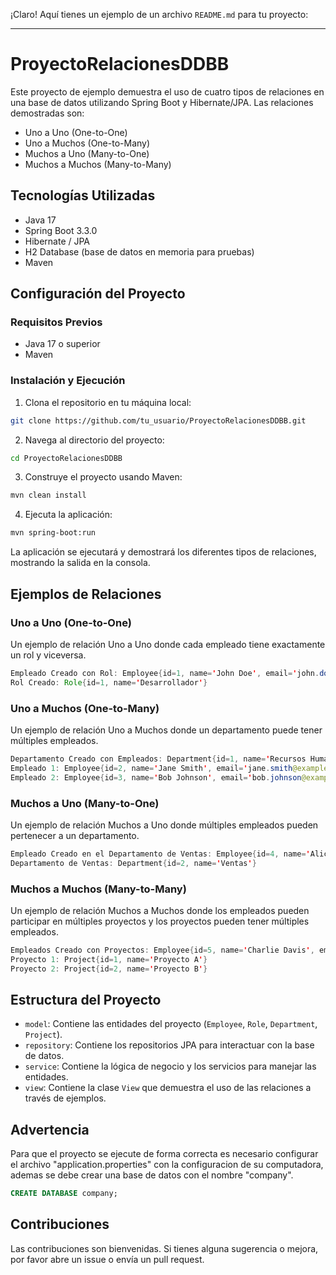 ¡Claro! Aquí tienes un ejemplo de un archivo `README.md` para tu proyecto:

---

# ProyectoRelacionesDDBB

Este proyecto de ejemplo demuestra el uso de cuatro tipos de relaciones en una base de datos utilizando Spring Boot y Hibernate/JPA. Las relaciones demostradas son:

- Uno a Uno (One-to-One)
- Uno a Muchos (One-to-Many)
- Muchos a Uno (Many-to-One)
- Muchos a Muchos (Many-to-Many)

## Tecnologías Utilizadas

- Java 17
- Spring Boot 3.3.0
- Hibernate / JPA
- H2 Database (base de datos en memoria para pruebas)
- Maven

## Configuración del Proyecto

### Requisitos Previos

- Java 17 o superior
- Maven

### Instalación y Ejecución

1. Clona el repositorio en tu máquina local:

```bash
git clone https://github.com/tu_usuario/ProyectoRelacionesDDBB.git
```

2. Navega al directorio del proyecto:

```bash
cd ProyectoRelacionesDDBB
```

3. Construye el proyecto usando Maven:

```bash
mvn clean install
```

4. Ejecuta la aplicación:

```bash
mvn spring-boot:run
```

La aplicación se ejecutará y demostrará los diferentes tipos de relaciones, mostrando la salida en la consola.

## Ejemplos de Relaciones

### Uno a Uno (One-to-One)

Un ejemplo de relación Uno a Uno donde cada empleado tiene exactamente un rol y viceversa.

```java
Empleado Creado con Rol: Employee{id=1, name='John Doe', email='john.doe@example.com'}
Rol Creado: Role{id=1, name='Desarrollador'}
```

### Uno a Muchos (One-to-Many)

Un ejemplo de relación Uno a Muchos donde un departamento puede tener múltiples empleados.

```java
Departamento Creado con Empleados: Department{id=1, name='Recursos Humanos'}
Empleado 1: Employee{id=2, name='Jane Smith', email='jane.smith@example.com'}
Empleado 2: Employee{id=3, name='Bob Johnson', email='bob.johnson@example.com'}
```

### Muchos a Uno (Many-to-One)

Un ejemplo de relación Muchos a Uno donde múltiples empleados pueden pertenecer a un departamento.

```java
Empleado Creado en el Departamento de Ventas: Employee{id=4, name='Alice Brown', email='alice.brown@example.com'}
Departamento de Ventas: Department{id=2, name='Ventas'}
```

### Muchos a Muchos (Many-to-Many)

Un ejemplo de relación Muchos a Muchos donde los empleados pueden participar en múltiples proyectos y los proyectos pueden tener múltiples empleados.

```java
Empleados Creado con Proyectos: Employee{id=5, name='Charlie Davis', email='charlie.davis@example.com'} y Employee{id=6, name='Diana Evans', email='diana.evans@example.com'}
Proyecto 1: Project{id=1, name='Proyecto A'}
Proyecto 2: Project{id=2, name='Proyecto B'}
```

## Estructura del Proyecto

- `model`: Contiene las entidades del proyecto (`Employee`, `Role`, `Department`, `Project`).
- `repository`: Contiene los repositorios JPA para interactuar con la base de datos.
- `service`: Contiene la lógica de negocio y los servicios para manejar las entidades.
- `view`: Contiene la clase `View` que demuestra el uso de las relaciones a través de ejemplos.

## Advertencia
Para que el proyecto se ejecute de forma correcta es necesario configurar el archivo "application.properties" con la configuracion de su computadora, ademas 
se debe crear una base de datos con el nombre "company".

```SQL
CREATE DATABASE company;
```


## Contribuciones

Las contribuciones son bienvenidas. Si tienes alguna sugerencia o mejora, por favor abre un issue o envía un pull request.

